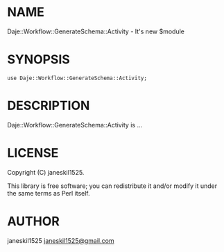 
# NAME

Daje::Workflow::GenerateSchema::Activity - It's new $module

# SYNOPSIS

    use Daje::Workflow::GenerateSchema::Activity;

# DESCRIPTION

Daje::Workflow::GenerateSchema::Activity is ...

# LICENSE

Copyright (C) janeskil1525.

This library is free software; you can redistribute it and/or modify
it under the same terms as Perl itself.

# AUTHOR

janeskil1525 <janeskil1525@gmail.com>
